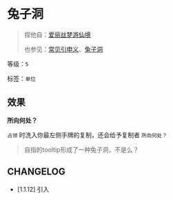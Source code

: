 # 兔子洞

> 捏他自：[爱丽丝梦游仙境](https://zh.wikipedia.org/wiki/%E7%88%B1%E4%B8%BD%E4%B8%9D%E6%A2%A6%E6%B8%B8%E4%BB%99%E5%A2%83)
>
> 也参见：[常见引申义](https://zh.wikipedia.org/wiki/%E7%BB%B4%E5%9F%BA%E5%85%94%E5%AD%90%E6%B4%9E)、[兔子洞](https://zh.moegirl.org.cn/%E5%85%94%E5%AD%90%E6%B4%9E)

等级：`5`

标签：`单位`

## 效果

**所向何处？**

`占领` 时洗入你最左侧手牌的复制，还会给予复制者 `所向何处？`

> 自指的tooltip形成了一种兔子洞，不是么？

## CHANGELOG

- [1.1.12] 引入
